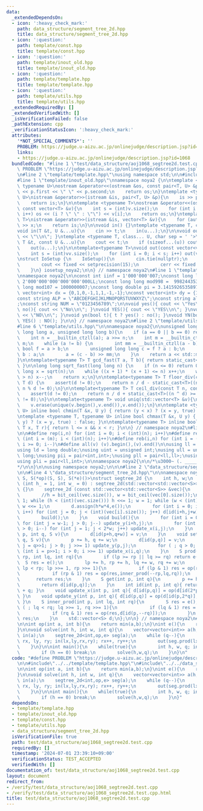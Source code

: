 ```yaml
---
data:
  _extendedDependsOn:
  - icon: ':heavy_check_mark:'
    path: data_structure/segment_tree_2d.hpp
    title: data_structure/segment_tree_2d.hpp
  - icon: ':question:'
    path: template/const.hpp
    title: template/const.hpp
  - icon: ':question:'
    path: template/inout_old.hpp
    title: template/inout_old.hpp
  - icon: ':question:'
    path: template/template.hpp
    title: template/template.hpp
  - icon: ':question:'
    path: template/utils.hpp
    title: template/utils.hpp
  _extendedRequiredBy: []
  _extendedVerifiedWith: []
  _isVerificationFailed: false
  _pathExtension: cpp
  _verificationStatusIcon: ':heavy_check_mark:'
  attributes:
    '*NOT_SPECIAL_COMMENTS*': ''
    PROBLEM: https://judge.u-aizu.ac.jp/onlinejudge/description.jsp?id=1068
    links:
    - https://judge.u-aizu.ac.jp/onlinejudge/description.jsp?id=1068
  bundledCode: "#line 1 \"test/data_structure/aoj1068_segtree2d.test.cpp\"\n#define\
    \ PROBLEM \"https://judge.u-aizu.ac.jp/onlinejudge/description.jsp?id=1068\"\n\
    \n#line 2 \"template/template.hpp\"\nusing namespace std;\n\n#include<bits/stdc++.h>\n\
    #line 1 \"template/inout_old.hpp\"\nnamespace noya2 {\n\ntemplate <typename T,\
    \ typename U>\nostream &operator<<(ostream &os, const pair<T, U> &p){\n    os\
    \ << p.first << \" \" << p.second;\n    return os;\n}\ntemplate <typename T, typename\
    \ U>\nistream &operator>>(istream &is, pair<T, U> &p){\n    is >> p.first >> p.second;\n\
    \    return is;\n}\n\ntemplate <typename T>\nostream &operator<<(ostream &os,\
    \ const vector<T> &v){\n    int s = (int)v.size();\n    for (int i = 0; i < s;\
    \ i++) os << (i ? \" \" : \"\") << v[i];\n    return os;\n}\ntemplate <typename\
    \ T>\nistream &operator>>(istream &is, vector<T> &v){\n    for (auto &x : v) is\
    \ >> x;\n    return is;\n}\n\nvoid in() {}\ntemplate <typename T, class... U>\n\
    void in(T &t, U &...u){\n    cin >> t;\n    in(u...);\n}\n\nvoid out() { cout\
    \ << \"\\n\"; }\ntemplate <typename T, class... U, char sep = ' '>\nvoid out(const\
    \ T &t, const U &...u){\n    cout << t;\n    if (sizeof...(u)) cout << sep;\n\
    \    out(u...);\n}\n\ntemplate<typename T>\nvoid out(const vector<vector<T>> &vv){\n\
    \    int s = (int)vv.size();\n    for (int i = 0; i < s; i++) out(vv[i]);\n}\n\
    \nstruct IoSetup {\n    IoSetup(){\n        cin.tie(nullptr);\n        ios::sync_with_stdio(false);\n\
    \        cout << fixed << setprecision(15);\n        cerr << fixed << setprecision(7);\n\
    \    }\n} iosetup_noya2;\n\n} // namespace noya2\n#line 1 \"template/const.hpp\"\
    \nnamespace noya2{\n\nconst int iinf = 1'000'000'007;\nconst long long linf =\
    \ 2'000'000'000'000'000'000LL;\nconst long long mod998 =  998244353;\nconst long\
    \ long mod107 = 1000000007;\nconst long double pi = 3.14159265358979323;\nconst\
    \ vector<int> dx = {0,1,0,-1,1,1,-1,-1};\nconst vector<int> dy = {1,0,-1,0,1,-1,-1,1};\n\
    const string ALP = \"ABCDEFGHIJKLMNOPQRSTUVWXYZ\";\nconst string alp = \"abcdefghijklmnopqrstuvwxyz\"\
    ;\nconst string NUM = \"0123456789\";\n\nvoid yes(){ cout << \"Yes\\n\"; }\nvoid\
    \ no(){ cout << \"No\\n\"; }\nvoid YES(){ cout << \"YES\\n\"; }\nvoid NO(){ cout\
    \ << \"NO\\n\"; }\nvoid yn(bool t){ t ? yes() : no(); }\nvoid YN(bool t){ t ?\
    \ YES() : NO(); }\n\n} // namespace noya2\n#line 2 \"template/utils.hpp\"\n\n\
    #line 6 \"template/utils.hpp\"\n\nnamespace noya2{\n\nunsigned long long inner_binary_gcd(unsigned\
    \ long long a, unsigned long long b){\n    if (a == 0 || b == 0) return a + b;\n\
    \    int n = __builtin_ctzll(a); a >>= n;\n    int m = __builtin_ctzll(b); b >>=\
    \ m;\n    while (a != b) {\n        int mm = __builtin_ctzll(a - b);\n       \
    \ bool f = a > b;\n        unsigned long long c = f ? a : b;\n        b = f ?\
    \ b : a;\n        a = (c - b) >> mm;\n    }\n    return a << std::min(n, m);\n\
    }\n\ntemplate<typename T> T gcd_fast(T a, T b){ return static_cast<T>(inner_binary_gcd(std::abs(a),std::abs(b)));\
    \ }\n\nlong long sqrt_fast(long long n) {\n    if (n <= 0) return 0;\n    long\
    \ long x = sqrt(n);\n    while ((x + 1) * (x + 1) <= n) x++;\n    while (x * x\
    \ > n) x--;\n    return x;\n}\n\ntemplate<typename T> T floor_div(const T n, const\
    \ T d) {\n    assert(d != 0);\n    return n / d - static_cast<T>((n ^ d) < 0 &&\
    \ n % d != 0);\n}\n\ntemplate<typename T> T ceil_div(const T n, const T d) {\n\
    \    assert(d != 0);\n    return n / d + static_cast<T>((n ^ d) >= 0 && n % d\
    \ != 0);\n}\n\ntemplate<typename T> void uniq(std::vector<T> &v){\n    std::sort(v.begin(),v.end());\n\
    \    v.erase(unique(v.begin(),v.end()),v.end());\n}\n\ntemplate <typename T, typename\
    \ U> inline bool chmin(T &x, U y) { return (y < x) ? (x = y, true) : false; }\n\
    \ntemplate <typename T, typename U> inline bool chmax(T &x, U y) { return (x <\
    \ y) ? (x = y, true) : false; }\n\ntemplate<typename T> inline bool range(T l,\
    \ T x, T r){ return l <= x && x < r; }\n\n} // namespace noya2\n#line 8 \"template/template.hpp\"\
    \n\n#define rep(i,n) for (int i = 0; i < (int)(n); i++)\n#define repp(i,m,n) for\
    \ (int i = (m); i < (int)(n); i++)\n#define reb(i,n) for (int i = (int)(n-1);\
    \ i >= 0; i--)\n#define all(v) (v).begin(),(v).end()\n\nusing ll = long long;\n\
    using ld = long double;\nusing uint = unsigned int;\nusing ull = unsigned long\
    \ long;\nusing pii = pair<int,int>;\nusing pll = pair<ll,ll>;\nusing pil = pair<int,ll>;\n\
    using pli = pair<ll,int>;\n\nnamespace noya2{\n\n/*\u3000~ (. _________ . /)\u3000\
    */\n\n}\n\nusing namespace noya2;\n\n\n#line 2 \"data_structure/segment_tree_2d.hpp\"\
    \n\n#line 4 \"data_structure/segment_tree_2d.hpp\"\n\nnamespace noya2{\n\ntemplate<class\
    \ S, S(*op)(S, S), S(*e)()>\nstruct segtree_2d {\n    int h, w;\n    segtree_2d\
    \ (int h_ = 1, int w_ = 0) : segtree_2d(std::vector<std::vector<S>>(h_,vector<S>(w_,e())))\
    \ {}\n    segtree_2d (const std::vector<std::vector<S>> &vec){\n        assert(!vec.empty());\n\
    \        //h = bit_ceil(vec.size()), w = bit_ceil(vec[0].size());\n        h =\
    \ 1; while (h < (int)(vec.size())) h <<= 1; w = 1; while (w < (int)(vec[0].size()))\
    \ w <<= 1;\n        d.assign(h*w*4,e());\n        for (int i = 0; i < (int)(vec.size());\
    \ i++) for (int j = 0; j < (int)(vec[i].size()); j++) d[id(i+h,j+w)] = vec[i][j];\n\
    \        build();\n    }\n    void build(){\n        for (int i = 0; i < h; i++)\
    \ for (int j = w-1; j > 0; j--) update_y(i+h,j);\n        for (int i = h-1; i\
    \ > 0; i--) for (int j = 1; j < 2*w; j++) update_x(i,j);\n    }\n    void assign(int\
    \ p, int q, S v){\n        d[id(p+h,q+w)] = v;\n    }\n    void set(int p, int\
    \ q, S v){\n        p += h, q += w;\n        d[id(p,q)] = v;\n        for (int\
    \ j = q>>1; j > 0; j >>= 1) update_y(p,j);\n        for ( ; q > 0; q >>= 1) for\
    \ (int i = p>>1; i > 0; i >>= 1) update_x(i,q);\n    }\n    S prod(int lp, int\
    \ rp, int lq, int rq){\n        if (lp >= rp || lq >= rq) return e();\n      \
    \  S res = e();\n        lp += h, rp += h, lq += w, rq += w;\n        for ( ;\
    \ lp < rp; lp >>= 1, rp >>= 1){\n            if (lp & 1) res = op(res,inner_prod(lp++,lq,rq));\n\
    \            if (rp & 1) res = op(res,inner_prod(--rp,lq,rq));\n        }\n  \
    \      return res;\n    }\n    S get(int p, int q){\n        p += h, q += w;\n\
    \        return d[id(p,q)];\n    }\n    int id(int p, int q){ return p * 2 * w\
    \ + q; }\n    void update_x(int p, int q){ d[id(p,q)] = op(d[id(2*p,q)],d[id(2*p+1,q)]);\
    \ }\n    void update_y(int p, int q){ d[id(p,q)] = op(d[id(p,2*q)],d[id(p,2*q+1)]);\
    \ }\n    S inner_prod(int p, int lq, int rq){\n        S res = e();\n        for\
    \ ( ; lq < rq; lq >>= 1, rq >>= 1){\n            if (lq & 1) res = op(res,d[id(p,lq++)]);\n\
    \            if (rq & 1) res = op(res,d[id(p,--rq)]);\n        }\n        return\
    \ res;\n    }\n    std::vector<S> d;\n};\n\n} // namespace noya2\n#line 5 \"test/data_structure/aoj1068_segtree2d.test.cpp\"\
    \n\nint op(int a, int b){\n    return min(a,b);\n}\nint e(){\n    return numeric_limits<int>::max();\n\
    }\n\nvoid solve(int h, int w, int q){\n    vector<vector<int>> a(h,vector<int>(w));\
    \ in(a);\n    segtree_2d<int,op,e> seg(a);\n    while (q--){\n        int lx,\
    \ rx, ly, ry; in(lx,ly,rx,ry); rx++, ry++;\n        out(seg.prod(lx,rx,ly,ry));\n\
    \    }\n}\n\nint main(){\n    while(true){\n        int h, w, q; in(h,w,q);\n\
    \        if (h == 0) break;\n        solve(h,w,q);\n    }\n}\n"
  code: "#define PROBLEM \"https://judge.u-aizu.ac.jp/onlinejudge/description.jsp?id=1068\"\
    \n\n#include\"../../template/template.hpp\"\n#include\"../../data_structure/segment_tree_2d.hpp\"\
    \n\nint op(int a, int b){\n    return min(a,b);\n}\nint e(){\n    return numeric_limits<int>::max();\n\
    }\n\nvoid solve(int h, int w, int q){\n    vector<vector<int>> a(h,vector<int>(w));\
    \ in(a);\n    segtree_2d<int,op,e> seg(a);\n    while (q--){\n        int lx,\
    \ rx, ly, ry; in(lx,ly,rx,ry); rx++, ry++;\n        out(seg.prod(lx,rx,ly,ry));\n\
    \    }\n}\n\nint main(){\n    while(true){\n        int h, w, q; in(h,w,q);\n\
    \        if (h == 0) break;\n        solve(h,w,q);\n    }\n}"
  dependsOn:
  - template/template.hpp
  - template/inout_old.hpp
  - template/const.hpp
  - template/utils.hpp
  - data_structure/segment_tree_2d.hpp
  isVerificationFile: true
  path: test/data_structure/aoj1068_segtree2d.test.cpp
  requiredBy: []
  timestamp: '2024-07-01 23:39:10+09:00'
  verificationStatus: TEST_ACCEPTED
  verifiedWith: []
documentation_of: test/data_structure/aoj1068_segtree2d.test.cpp
layout: document
redirect_from:
- /verify/test/data_structure/aoj1068_segtree2d.test.cpp
- /verify/test/data_structure/aoj1068_segtree2d.test.cpp.html
title: test/data_structure/aoj1068_segtree2d.test.cpp
---
```

